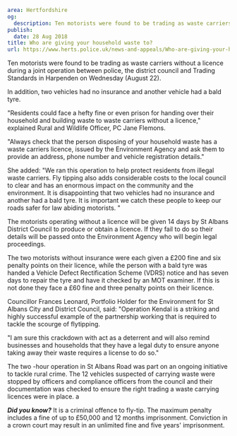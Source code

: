 ```yaml
area: Hertfordshire
og:
  description: Ten motorists were found to be trading as waste carriers without a licence during a joint operation between police, the district council and Trading Standards in Harpenden on Wednesday (August 22).
publish:
  date: 28 Aug 2018
title: Who are giving your household waste to?
url: https://www.herts.police.uk/news-and-appeals/Who-are-giving-your-household-waste-to1707
```

Ten motorists were found to be trading as waste carriers without a licence during a joint operation between police, the district council and Trading Standards in Harpenden on Wednesday (August 22).

In addition, two vehicles had no insurance and another vehicle had a bald tyre.

"Residents could face a hefty fine or even prison for handing over their household and building waste to waste carriers without a licence," explained Rural and Wildlife Officer, PC Jane Flemons.

"Always check that the person disposing of your household waste has a waste carriers licence, issued by the Environment Agency and ask them to provide an address, phone number and vehicle registration details."

She added: "We ran this operation to help protect residents from illegal waste carriers. Fly tipping also adds considerable costs to the local council to clear and has an enormous impact on the community and the environment. It is disappointing that two vehicles had no insurance and another had a bald tyre. It is important we catch these people to keep our roads safer for law abiding motorists. "

The motorists operating without a licence will be given 14 days by St Albans District Council to produce or obtain a licence. If they fail to do so their details will be passed onto the Environment Agency who will begin legal proceedings.

The two motorists without insurance were each given a £200 fine and six penalty points on their licence, while the person with a bald tyre was handed a Vehicle Defect Rectification Scheme (VDRS) notice and has seven days to repair the tyre and have it checked by an MOT examiner. If this is not done they face a £60 fine and three penalty points on their licence.

Councillor Frances Leonard, Portfolio Holder for the Environment for St Albans City and District Council, said: "Operation Kendal is a striking and highly successful example of the partnership working that is required to tackle the scourge of flytipping.

"I am sure this crackdown with act as a deterrent and will also remind businesses and households that they have a legal duty to ensure anyone taking away their waste requires a license to do so."

The two -hour operation in St Albans Road was part on an ongoing initiative to tackle rural crime. The 12 vehicles suspected of carrying waste were stopped by officers and compliance officers from the council and their documentation was checked to ensure the right trading a waste carrying licences were in place. a

**_Did you know?_** It is a criminal offence to fly-tip. The maximum penalty includes a fine of up to £50,000 and 12 months imprisonment. Conviction in a crown court may result in an unlimited fine and five years' imprisonment.

